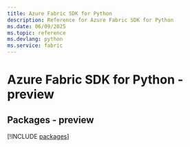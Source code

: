 ```yaml
---
title: Azure Fabric SDK for Python
description: Reference for Azure Fabric SDK for Python
ms.date: 06/09/2025
ms.topic: reference
ms.devlang: python
ms.service: fabric
---
```

# Azure Fabric SDK for Python - preview
## Packages - preview
[!INCLUDE [packages](fabric-index.md)]